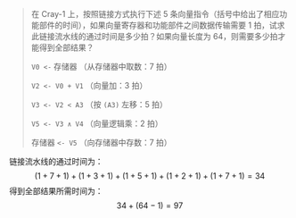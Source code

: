 > 在 Cray-1 上，按照链接方式执行下述 $5$ 条向量指令（括号中给出了相应功能部件的时间），如果向量寄存器和功能部件之间数据传输需要 $1$ 拍，试求此链接流水线的通过时间是多少拍？如果向量长度为 $64$，则需要多少拍才能得到全部结果？
>
> `V0 <-` 存储器     （从存储器中取数：$7$ 拍）
>
> `V2 <- V0 + V1` （向量加：$3$ 拍）
>
> `V3 <- V2 < A3` （按 `(A3)` 左移：$5$ 拍）
>
> `V5 <- V3 ∧ V4` （向量逻辑乘：$2$ 拍）
>
> 存储器 `<- V5`     （向存储器中存数：$7$ 拍）

链接流水线的通过时间为：
$$
(1 + 7 + 1) + (1 + 3 + 1) + (1 + 5 + 1) + (1 + 2 + 1) + (1 + 7 + 1) = 34
$$
得到全部结果所需时间为：
$$
34 + (64 - 1) = 97
$$
